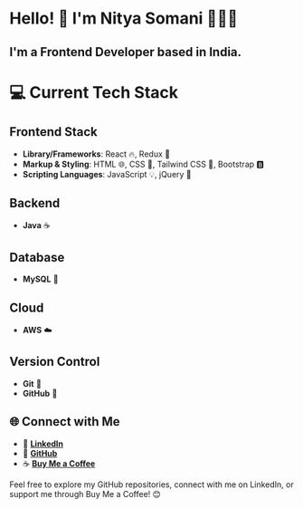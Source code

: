 # Hello! 👋 I'm Nitya Somani 👩🏻‍💻

## I'm a Frontend Developer based in India.

# 💻 Current Tech Stack

## Frontend Stack
- **Library/Frameworks**: React 🔥, Redux 🔄
- **Markup & Styling**: HTML 🌐, CSS 🎨, Tailwind CSS 🌈, Bootstrap 🅱️
- **Scripting Languages**: JavaScript 💡, jQuery 📁

## Backend
- **Java** ☕

## Database
- **MySQL** 🐬

## Cloud
- **AWS** ☁️

## Version Control
- **Git** 🌿
- **GitHub** 🐙

## 🌐 Connect with Me

- 🌟 [**LinkedIn**](https://www.linkedin.com/in/nitya-somani)
- 🐙 [**GitHub**](https://github.com/Nitya-Somani)
- ☕ [**Buy Me a Coffee**](https://www.buymeacoffee.com/nityasomani)

Feel free to explore my GitHub repositories, connect with me on LinkedIn, or support me through Buy Me a Coffee! 😊
